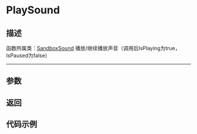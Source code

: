 # PlaySound
## 描述

函数所属类：[SandboxSound](/Api/Class/Sound/SandboxSound.md)
播放/继续播放声音（调用后IsPlaying为true，IsPaused为false）

-----------------------------------------------------------------------------------------
## 参数


## 返回

## 代码示例

```lua


```
